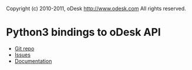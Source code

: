 Copyright (c) 2010-2011, oDesk http://www.odesk.com
All rights reserved.

Python3 bindings to oDesk API
=======================================

* [Git repo](http://github.com/vihtinsky/python-odesk3)
* [Issues](http://github.com/odesk/python-odesk/issues)
* [Documentation](http://odesk.github.com/python-odesk/)

